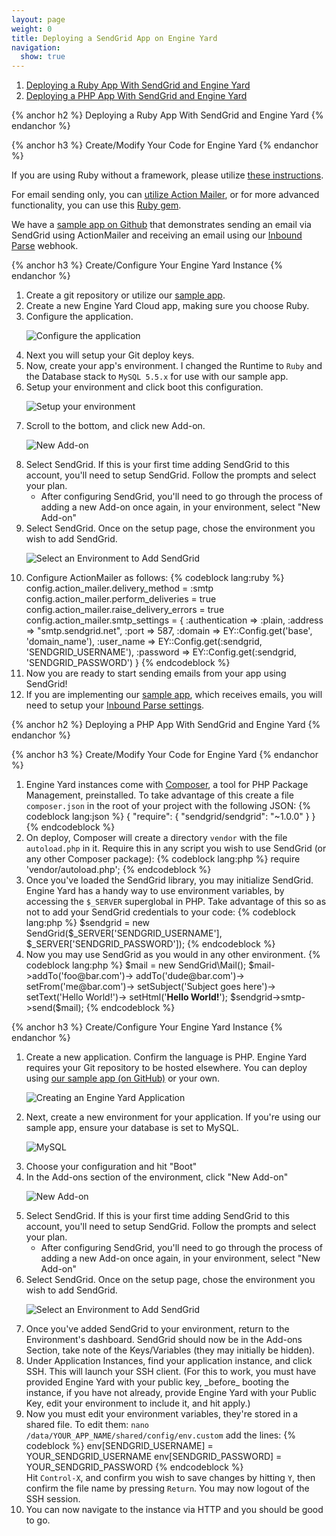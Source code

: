 ```yaml
---
layout: page
weight: 0
title: Deploying a SendGrid App on Engine Yard
navigation:
  show: true
---
```


1. [Deploying a Ruby App With SendGrid and Engine Yard](#-Deploying-a-Ruby-App-With-SendGrid-and-Engine-Yard)
2. [Deploying a PHP App With SendGrid and Engine Yard](#-Deploying-a-PHP-App-With-SendGrid-and-Engine-Yard)

{% anchor h2 %}
Deploying a Ruby App With SendGrid and Engine Yard
{% endanchor %}

{% anchor h3 %}
Create/Modify Your Code for Engine Yard
{% endanchor %}

If you are using Ruby without a framework, please utilize [these instructions](http://sendgrid.com/docs/Code_Examples/ruby.html).

For email sending only, you can [utilize Action Mailer](http://sendgrid.com/docs/Integrate/Frameworks/rubyonrails.html), or for more advanced functionality, you can use this [Ruby gem](https://github.com/stephenb/sendgrid).

We have a [sample app on Github](https://github.com/sendgrid/sendgrid-engine-yard-ruby) that demonstrates sending an email via SendGrid using ActionMailer and receiving an email using our <a href="http://sendgrid.com/docs/API_Reference/Webhooks/parse.html">Inbound Parse</a> webhook. 
</ol>

{% anchor h3 %}
Create/Configure Your Engine Yard Instance
{% endanchor %}

<ol>
<li>Create a git repository or utilize our <a href="https://github.com/sendgrid/sendgrid-engine-yard-ruby">sample app</a>.</li>
<li>Create a new Engine Yard Cloud app, making sure you choose Ruby.</li>
<li>Configure the application.
	
<p><img alt="Configure the application" src="{{root_url}}/images/engineyard_7_create_application.png" /></p>
</li>
<li>Next you will setup your Git deploy keys.</li>
<li>Now, create your app's environment. I changed the Runtime to <code>Ruby</code> and the Database stack to <code>MySQL 5.5.x</code> for use with our sample app.</li>
<li>Setup your environment and click boot this configuration.
	
<p><img alt="Setup your environment" src="{{root_url}}/images/engineyard_8_environment.png" /></p>
</li>

<li>Scroll to the bottom, and click new Add-on.
	
<p><img alt="New Add-on" src="{{root_url}}/images/engineyard_3_addon.png" /></p>

<li>Select SendGrid. If this is your first time adding SendGrid to this account, you'll need to setup SendGrid. Follow the prompts and select your plan.
<ul><li>After configuring SendGrid, you'll need to go through the process of adding a new Add-on once again, in your environment, select "New Add-on"</li></ul></li>
<li>Select SendGrid. Once on the setup page, chose the environment you wish to add SendGrid.

<p><img alt="Select an Environment to Add SendGrid" src="{{root_url}}/images/engineyard_4_environmentselect.png" /></p></li>
<li>Configure ActionMailer as follows:
{% codeblock lang:ruby %}
config.action_mailer.delivery_method = :smtp
config.action_mailer.perform_deliveries = true
config.action_mailer.raise_delivery_errors = true
config.action_mailer.smtp_settings = {
     :authentication => :plain,
     :address => "smtp.sendgrid.net",
     :port => 587,
     :domain => EY::Config.get('base', 'domain_name'),
     :user_name => EY::Config.get(:sendgrid, 'SENDGRID_USERNAME'),
     :password => EY::Config.get(:sendgrid, 'SENDGRID_PASSWORD')
}
{% endcodeblock %}
</li>
<li>Now you are ready to start sending emails from your app using SendGrid!</li>
<li>If you are implementing our <a href="https://github.com/sendgrid/sendgrid-engine-yard-ruby">sample app</a>, which receives emails, you will need to setup your <a href="http://sendgrid.com/docs/API_Reference/Webhooks/parse.html">Inbound Parse settings</a>.</li>
</ol>

{% anchor h2 %}
Deploying a PHP App With SendGrid and Engine Yard
{% endanchor %}

{% anchor h3 %}
Create/Modify Your Code for Engine Yard
{% endanchor %}

<ol>
<li>Engine Yard instances come with <a href="http://getcomposer.org/">Composer</a>, a tool for PHP Package Management, preinstalled. To take advantage of this create a file <code>composer.json</code> in the root of your project with the following JSON:
{% codeblock lang:json %}
{  
  "require": {
    "sendgrid/sendgrid": "~1.0.0"
  }
}
{% endcodeblock %}</li>
<li>On deploy, Composer will create a directory <code>vendor</code> with the file 	<code>autoload.php</code> in it. Require this in any script you wish to use SendGrid (or any other Composer package):
{% codeblock lang:php %}
require 'vendor/autoload.php';
{% endcodeblock %}</li>
<li>Once you've loaded the SendGrid library, you may initialize SendGrid. Engine Yard has a handy way to use environment variables, by accessing the <code>$_SERVER</code> superglobal in PHP. Take advantage of this so as not to add your SendGrid credentials to your code:
{% codeblock lang:php %}
$sendgrid = new SendGrid($_SERVER['SENDGRID_USERNAME'], $_SERVER['SENDGRID_PASSWORD']);
{% endcodeblock %}</li>
<li>Now you may use SendGrid as you would in any other environment.
{% codeblock lang:php %}
$mail     = new SendGrid\Mail();
$mail->addTo('foo@bar.com')->
       addTo('dude@bar.com')->
       setFrom('me@bar.com')->
       setSubject('Subject goes here')->
       setText('Hello World!')->
       setHtml('<strong>Hello World!</strong>');
$sendgrid->smtp->send($mail);
{% endcodeblock %}</li>
</ol>

{% anchor h3 %}
Create/Configure Your Engine Yard Instance
{% endanchor %}

<ol>
<li>Create a new application. Confirm the language is PHP. Engine Yard requires your Git repository to be hosted elsewhere. You can deploy using <a href="http://github.com/sendgrid/sendgrid-engine-yard-php">our sample app (on GitHub)</a> or your own.

<p><img alt="Creating an Engine Yard Application" src="{{root_url}}/images/engineyard_1_create.png" /></p></li>
<li>Next, create a new environment for your application. If you're using our sample app, ensure your database is set to MySQL.

<p><img alt="MySQL" src="{{root_url}}/images/engineyard_2_database.png" /></p></li>
<li>Choose your configuration and hit "Boot"</li>
<li>In the Add-ons section of the environment, click "New Add-on"

<p><img alt="New Add-on" src="{{root_url}}/images/engineyard_3_addon.png" /></p></li>
<li>Select SendGrid. If this is your first time adding SendGrid to this account, you'll need to setup SendGrid. Follow the prompts and select your plan.
<ul><li>After configuring SendGrid, you'll need to go through the process of adding a new Add-on once again, in your environment, select "New Add-on"</li></ul></li>
<li>Select SendGrid. Once on the setup page, chose the environment you wish to add SendGrid.

<p><img alt="Select an Environment to Add SendGrid" src="{{root_url}}/images/engineyard_4_environmentselect.png" /></p></li>
<li>Once you've added SendGrid to your environment, return to the Environment's dashboard. SendGrid should now be in the Add-ons Section, take note of the Keys/Variables (they may initially be hidden).</li>
<li>Under Application Instances, find your application instance, and click SSH. This will launch your SSH client. (For this to work, you must have provided Engine Yard with your public key, _before_ booting the instance, if you have not already, provide Engine Yard with your Public Key, edit your environment to include it, and hit apply.)</li>
<li>Now you must edit your environment variables, they're stored in a shared file. To edit them: <code>nano /data/YOUR_APP_NAME/shared/config/env.custom</code> add the lines:
{% codeblock %}
env[SENDGRID_USERNAME] = YOUR_SENDGRID_USERNAME
env[SENDGRID_PASSWORD] = YOUR_SENDGRID_PASSWORD
{% endcodeblock %}</li>
Hit <code>Control-X</code>, and confirm you wish to save changes by hitting <code>Y</code>, then confirm the file name by pressing <code>Return</code>. You may now logout of the SSH session.
<li>You can now navigate to the instance via HTTP and you should be good to go.</li>
</ol>
